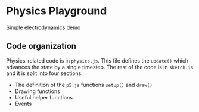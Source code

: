 # Physics Playground

Simple electrodynamics demo

## Code organization

Physics-related code is in `physics.js`.
This file defines the `update()` which advances the state by a single timestep.
The rest of the code is in `sketch.js` and it is split into four sections:
* The definition of the `p5.js` functions `setup()` and `draw()`
* Drawing functions
* Useful helper functions
* Events
